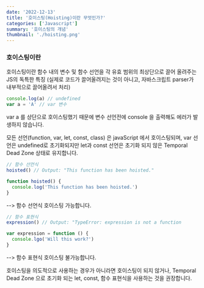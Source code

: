 ```yaml
---
date: '2022-12-13'
title: '호이스팅(Hoisting)이란 무엇인가?'
categories: ['Javascript']
summary: '호이스팅의 개념'
thumbnail: './hoisting.png'
---
```


### 호이스팅이란

호이스팅이란 함수 내의 변수 및 함수 선언을 각 유효 범위의 최상단으로 끌어 올려주는 JS의 독특한 특징 (실제로 코드가 끌어올려지는 것이 아니고, 자바스크립트 parser가 내부적으로 끌어올려서 처리)

```javascript
console.log(a) // undefined
var a = 'A' // var 변수
```

var a 를 상단으로 호이스팅했기 때문에 변수 선언전에 console 을 출력해도 에러가 발생하지 않습니다.

모든 선언(function, var, let, const, class) 은 javaScript 에서 호이스팅되며, var 선언은 undefined로 초기화되지만 let과 const 선언은 초기화 되지 않은 Temporal Dead Zone 상태로 유지합니다.

```javascript
// 함수 선언식
hoisted() // Output: "This function has been hoisted."

function hoisted() {
  console.log('This function has been hoisted.')
}
```

--> 함수 선언식 호이스팅 가능합니다.

```javascript
// 함수 표현식
expression() // Output: "TypeError: expression is not a function

var expression = function () {
  console.lgo('Will this work?')
}
```

--> 함수 표현식 호이스팅 불가능합니다.

호이스팅을 의도적으로 사용하는 경우가 아니라면 호이스팅이 되지 않거나, Temporal Dead Zone 으로 초기화 되는 let, const, 함수 표현식을 사용하는 것을 권장합니다.
